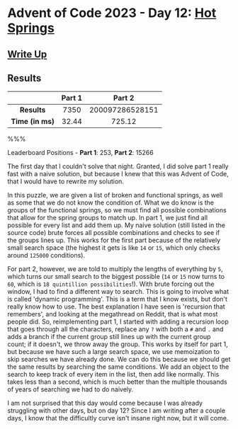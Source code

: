 # Advent of Code 2023 - Day 12: [Hot Springs](https://adventofcode.com/2023/day/12)

## [Write Up](https://codingap.github.io/advent-of-code/writeups/2023/day12)
## Results
|| **Part 1** | **Part 2** |
|:--:|:---:|:---:|
| **Results** | 7350 | 200097286528151 |
| **Time (in ms)** | 32.44 | 725.12 |

%%%

Leaderboard Positions - **Part 1**: 253, **Part 2**: 15266

The first day that I couldn't solve that night. Granted, I did solve part 1 really fast with a naive solution, but because I knew that this was Advent of Code, that I would have to rewrite my solution.

In this puzzle, we are given a list of broken and functional springs, as well as some that we do not know the condition of. What we do know is the groups of the functional springs, so we must find all possible combinations that allow for the spring groups to match up. In part 1, we just find all possible for every list and add them up. My naive solution (still listed in the source code) brute forces all possible combinations and checks to see if the groups lines up. This works for the first part because of the relatively small search space (the highest it gets is like `14` or `15`, which only checks around `125000` conditions). 

For part 2, however, we are told to multiply the lengths of everything by `5`, which turns our small search to the biggest possible (`14` or `15` now turns to `60`, which is `18 quintillion possibilities`!). With brute forcing out the window, I had to find a different way to search. This is going to involve what is called 'dynamic programming'. This is a term that I know exists, but don't really know how to use. The best explanation I have seen is 'recursion that remembers', and looking at the megathread on Reddit, that is what most people did. So, reimplementing part 1, I started with adding a recursion loop that goes through all the characters, replace any `?` with both a `#` and `.` and adds a branch if the current group still lines up with the current group count; if it doesn't, we throw away the group. This works by itself for part 1, but because we have such a large search space, we use memoization to skip searches we have already done. We can do this because we should get the same results by searching the same conditions. We add an object to the search to keep track of every item in the list, then add like normally. This takes less than a second, which is much better than the multiple thousands of years of searching we had to do naively.

I am not surprised that this day would come because I was already struggling with other days, but on day 12? Since I am writing after a couple days, I know that the difficultly curve isn't insane right now, but it will come.
